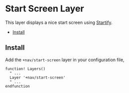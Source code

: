# Start Screen Layer

This layer displays a nice start screen using [Startify](https://github.com/mhinz/vim-startify).

- [Install](#install)

## Install

Add the `+nav/start-screen` layer in your configuration file,

```viml
function! Layers()
  " ...
  Layer '+nav/start-screen'
  " ...
endfunction
```
